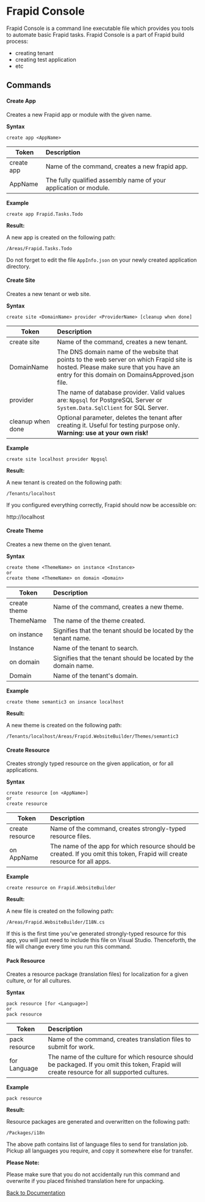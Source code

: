 # Frapid Console

Frapid Console is a command line executable file which provides you tools to automate basic Frapid tasks. Frapid Console is a part of Frapid build process:

- creating tenant
- creating test application
- etc 



## Commands



#### Create App

Creates a new Frapid app or module with the given name.

**Syntax**

```shell
create app <AppName>
```

| Token      | Description                              |
| ---------- | :--------------------------------------- |
| create app | Name of the command, creates a new frapid app. |
| AppName    | The fully qualified assembly name of your application or module. |

**Example**

```shell
create app Frapid.Tasks.Todo
```

**Result:**

A new app is created on the following path:

`/Areas/Frapid.Tasks.Todo`

Do not forget to edit the file `AppInfo.json` on your newly created application directory.



#### Create Site

Creates a new tenant or web site.

**Syntax**

```shell
create site <DomainName> provider <ProviderName> [cleanup when done]
```

| Token             | Description                              |
| ----------------- | :--------------------------------------- |
| create site       | Name of the command, creates a new tenant. |
| DomainName        | The DNS domain name of the website that points to the web server on which Frapid site is hosted. Please make sure that you have an entry for this domain on DomainsApproved.json file. |
| provider          | The name of  database provider. Valid values are: `Npgsql` for PostgreSQL Server or `System.Data.SqlClient` for SQL Server. |
| cleanup when done | Optional parameter, deletes the tenant after creating it. Useful for testing purpose only. **Warning: use at your own risk!** |

**Example**

```shell
create site localhost provider Npgsql
```

**Result:**

A new tenant is created on the following path:

`/Tenants/localhost`

If you configured everything correctly, Frapid should now be accessible on:

http://localhost



#### Create Theme

Creates a new theme on the given tenant.

**Syntax**

```shell
create theme <ThemeName> on instance <Instance>
or
create theme <ThemeName> on domain <Domain>
```

| Token        | Description                              |
| ------------ | :--------------------------------------- |
| create theme | Name of the command, creates a new theme. |
| ThemeName    | The name of the theme created.           |
| on instance  | Signifies that the tenant should be located by the tenant name. |
| Instance     | Name of the tenant to search.            |
| on domain    | Signifies that the tenant should be located by the domain name. |
| Domain       | Name of the tenant's domain.             |

**Example**

```shell
create theme semantic3 on insance localhost
```

**Result:**

A new theme is created on the following path:

`/Tenants/localhost/Areas/Frapid.WebsiteBuilder/Themes/semantic3`



#### Create Resource

Creates strongly typed resource on the given application, or for all applications.

**Syntax**

```shell
create resource [on <AppName>]
or
create resource
```

| Token           | Description                              |
| --------------- | :--------------------------------------- |
| create resource | Name of the command, creates strongly-typed resource files. |
| on AppName      | The name of the app for which resource should be created. If you omit this token, Frapid will create resource for all apps. |

**Example**

```shell
create resource on Frapid.WebsiteBuilder
```

**Result:**

A new file is created on the following path:

`/Areas/Frapid.WebsiteBuilder/I18N.cs`

If this is the first time you've generated strongly-typed resource for this app, you will just need to include this file on Visual Studio. Thenceforth, the file will change every time you run this command.



#### Pack Resource

Creates a resource package (translation files) for localization for a given culture, or for all cultures.

**Syntax**

```shell
pack resource [for <Language>]
or
pack resource
```

| Token         | Description                              |
| ------------- | :--------------------------------------- |
| pack resource | Name of the command, creates translation files to submit for work. |
| for Language  | The name of the culture for which resource should be packaged. If you omit this token, Frapid will create resource for all supported cultures. |

**Example**

```shell
pack resource
```

**Result:**

Resource packages are generated and overwritten on the following path:

`/Packages/i18n`

The above path contains list of language files to send for translation job. Pickup all languages you require, and copy it somewhere else for transfer.

**Please Note:**

Please make sure that you do not accidentally run this command and overwrite if you placed finished translation here for unpacking.



[Back to Documentation](README.md)

